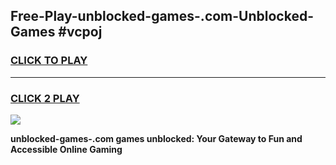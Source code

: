 
## Free-Play-unblocked-games-.com-Unblocked-Games #vcpoj
<h3>
<a href="https://news.freeplayer.one?title=unblocked-games-.com&ref=8M">CLICK TO PLAY</a></h3>
<hr>

<h3>
<a href="https://news.freeplayer.one?title=unblocked-games-.com&ref=8M">CLICK 2 PLAY</a>
  
</h3>

<a href="https://news.freeplayer.one?title=unblocked-games-.com&ref=8M"><img src="https://clearcache.store/games.png"></a>


**unblocked-games-.com games unblocked: Your Gateway to Fun and Accessible Online Gaming**
